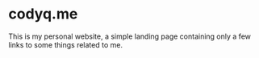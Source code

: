 # codyq.me

This is my personal website, a simple landing page containing only a few links to some things related to me.
